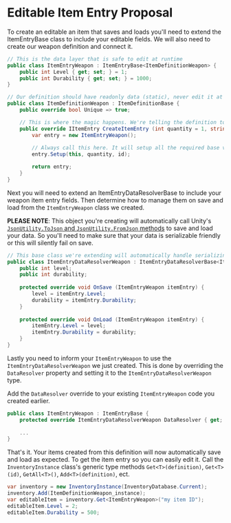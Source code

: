 # Editable Item Entry Proposal

To create an editable an item that saves and loads you'll need to extend the ItemEntryBase class to include your editable fields. We will also need to create our weapon definition and connect it.

```csharp
// This is the data layer that is safe to edit at runtime
public class ItemEntryWeapon : ItemEntryBase<ItemDefinitionWeapon> {
    public int Level { get; set; } = 1;
    public int Durability { get; set; } = 1000;
}

// Our definition should have readonly data (static), never edit it at runtime
public class ItemDefinitionWeapon : ItemDefinitionBase {
    public override bool Unique => true;

    // This is where the magic happens. We're telling the definition to use our custom item entry class when creating a new entry
    public override IItemEntry CreateItemEntry (int quantity = 1, string id = null) {
        var entry = new ItemEntryWeapon();
        
        // Always call this here. It will setup all the required base values for you automatically
        entry.Setup(this, quantity, id);

        return entry;
    }
}
```

Next you will need to extend an ItemEntryDataResolverBase to include your weapon item entry fields. Then determine how to manage them on save and load from the `ItemEntryWeapon` class we created.

**PLEASE NOTE**: This object you're creating will automatically call Unity's [`JsonUtility.ToJson` and `JsonUtility.FromJson` methods](https://docs.unity3d.com/2021.2/Documentation/Manual/JSONSerialization.html) to save and load your data. So you'll need to make sure that your data is serializable friendly or this will silently fail on save.

```csharp
// This base class we're extending will automatically handle serializing fields like the definition ID, unique ID, quantity, ect.
public class ItemEntryDataResolverWeapon : ItemEntryDataResolverBase<ItemEntryWeapon> {
    public int level;
    public int durability;
    
    protected override void OnSave (ItemEntryWeapon itemEntry) {
        level = itemEntry.Level;
        durability = itemEntry.Durability;
    }
    
    protected override void OnLoad (ItemEntryWeapon itemEntry) {
        itemEntry.Level = level;
        itemEntry.Durability = durability;
    }
}
```

Lastly you need to inform your `ItemEntryWeapon` to use the `ItemEntryDataResolverWeapon` we just created. This is done by overriding the `DataResolver` property and setting it to the `ItemEntryDataResolverWeapon` type.

Add the `DataResolver` override to your existing `ItemEntryWeapon` code you created earlier.

```csharp
public class ItemEntryWeapon : ItemEntryBase {
    protected override ItemEntryDataResolverWeapon DataResolver { get; } = Type(ItemEntryDataResolverWeapon);
    
    ...
}
```

That's it. Your items created from this definition will now automatically save and load as expected. To get the item entry so you can easily edit it. Call the `InventoryInstance` class's generic type methods `Get<T>(definition)`, `Get<T>(id)`, `GetAll<T>()`, `Add<T>(definition)`, ect.

```csharp
var inventory = new InventoryInstance(InventoryDatabase.Current);
inventory.Add(ItemDefinitionWeapon_instance);
var editableItem = inventory.Get<ItemEntryWeapon>("my item ID");
editableItem.Level = 2;
editableItem.Durability = 500;
```
